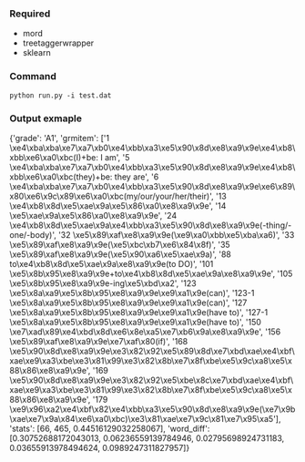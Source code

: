 ### Required
* mord
* treetaggerwrapper
* sklearn

### Command 
```
python run.py -i test.dat
```

### Output exmaple
{'grade': 'A1', 'grmitem': ['1   \xe4\xba\xba\xe7\xa7\xb0\xe4\xbb\xa3\xe5\x90\x8d\xe8\xa9\x9e\xe4\xb8\xbb\xe6\xa0\xbc(I)+be: I am', '5   \xe4\xba\xba\xe7\xa7\xb0\xe4\xbb\xa3\xe5\x90\x8d\xe8\xa9\x9e\xe4\xb8\xbb\xe6\xa0\xbc(they)+be: they are', '6   \xe4\xba\xba\xe7\xa7\xb0\xe4\xbb\xa3\xe5\x90\x8d\xe8\xa9\x9e\xe6\x89\x80\xe6\x9c\x89\xe6\xa0\xbc(my/our/your/her/their)', '13  \xe4\xb8\x8d\xe5\xae\x9a\xe5\x86\xa0\xe8\xa9\x9e', '14  \xe5\xae\x9a\xe5\x86\xa0\xe8\xa9\x9e', '24  \xe4\xb8\x8d\xe5\xae\x9a\xe4\xbb\xa3\xe5\x90\x8d\xe8\xa9\x9e(-thing/-one/-body)', '32  \xe5\x89\xaf\xe8\xa9\x9e(\xe9\xa0\xbb\xe5\xba\xa6)', '33  \xe5\x89\xaf\xe8\xa9\x9e(\xe5\xbc\xb7\xe6\x84\x8f)', '35  \xe5\x89\xaf\xe8\xa9\x9e(\xe5\x90\xa6\xe5\xae\x9a)', '88  to\xe4\xb8\x8d\xe5\xae\x9a\xe8\xa9\x9e(to DO)', '101 \xe5\x8b\x95\xe8\xa9\x9e+to\xe4\xb8\x8d\xe5\xae\x9a\xe8\xa9\x9e', '105 \xe5\x8b\x95\xe8\xa9\x9e-ing\xe5\xbd\xa2', '123 \xe5\x8a\xa9\xe5\x8b\x95\xe8\xa9\x9e\xe9\xa1\x9e(can)', '123-1   \xe5\x8a\xa9\xe5\x8b\x95\xe8\xa9\x9e\xe9\xa1\x9e(can)', '127 \xe5\x8a\xa9\xe5\x8b\x95\xe8\xa9\x9e\xe9\xa1\x9e(have to)', '127-1   \xe5\x8a\xa9\xe5\x8b\x95\xe8\xa9\x9e\xe9\xa1\x9e(have to)', '150 \xe7\xad\x89\xe4\xbd\x8d\xe6\x8e\xa5\xe7\xb6\x9a\xe8\xa9\x9e', '156 \xe5\x89\xaf\xe8\xa9\x9e\xe7\xaf\x80(if)', '168 \xe5\x90\x8d\xe8\xa9\x9e\xe3\x82\x92\xe5\x89\x8d\xe7\xbd\xae\xe4\xbf\xae\xe9\xa3\xbe\xe3\x81\x99\xe3\x82\x8b\xe7\x8f\xbe\xe5\x9c\xa8\xe5\x88\x86\xe8\xa9\x9e', '169 \xe5\x90\x8d\xe8\xa9\x9e\xe3\x82\x92\xe5\xbe\x8c\xe7\xbd\xae\xe4\xbf\xae\xe9\xa3\xbe\xe3\x81\x99\xe3\x82\x8b\xe7\x8f\xbe\xe5\x9c\xa8\xe5\x88\x86\xe8\xa9\x9e', '179 \xe9\x96\xa2\xe4\xbf\x82\xe4\xbb\xa3\xe5\x90\x8d\xe8\xa9\x9e(\xe7\x9b\xae\xe7\x9a\x84\xe6\xa0\xbc)\xe3\x81\xae\xe7\x9c\x81\xe7\x95\xa5'], 'stats': [66, 465, 0.44516129032258067], 'word_diff': [0.30752688172043013, 0.06236559139784946, 0.02795698924731183, 0.03655913978494624, 0.0989247311827957]}

